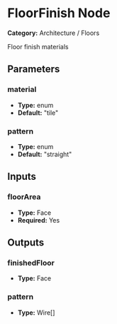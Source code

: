 
# FloorFinish Node

**Category:** Architecture / Floors

Floor finish materials

## Parameters


### material
- **Type:** enum
- **Default:** "tile"





### pattern
- **Type:** enum
- **Default:** "straight"





## Inputs


### floorArea
- **Type:** Face
- **Required:** Yes



## Outputs


### finishedFloor
- **Type:** Face



### pattern
- **Type:** Wire[]




